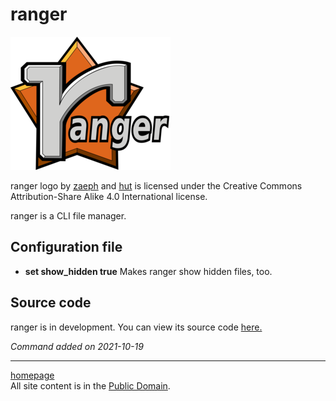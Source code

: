 # ranger
![](../img/ranger.png)

ranger logo by [zaeph](https://github.com/zaeph) and [hut](https://github.com/hut) is licensed under the Creative Commons Attribution-Share Alike 4.0 International license.

ranger is a CLI file manager.

## Configuration file
- **set show_hidden true** Makes ranger show hidden files, too.

## Source code
ranger is in development. You can view its source code [here.](https://github.com/ranger/ranger)

*Command added on 2021-10-19*

---

[homepage](../index.html)\
All site content is in the [Public Domain](http://unlicense.org/).
